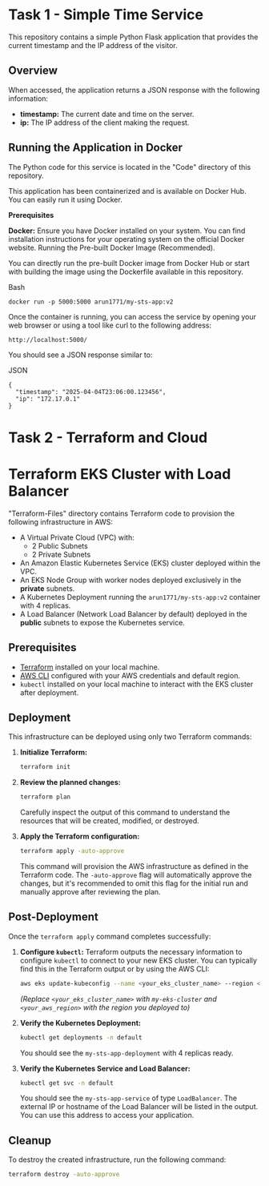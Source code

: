 # Task 1 - Simple Time Service

This repository contains a simple Python Flask application that provides the current timestamp and the IP address of the visitor.

## Overview

When accessed, the application returns a JSON response with the following information:

* **timestamp:** The current date and time on the server.
* **ip:** The IP address of the client making the request.

## Running the Application in Docker

The Python code for this service is located in the "Code" directory of this repository.

This application has been containerized and is available on Docker Hub. You can easily run it using Docker.

**Prerequisites**

**Docker:** Ensure you have Docker installed on your system. You can find installation instructions for your operating system on the official Docker website.
Running the Pre-built Docker Image (Recommended).

You can directly run the pre-built Docker image from Docker Hub or start with building the image using the Dockerfile available in this repository.

Bash

```
docker run -p 5000:5000 arun1771/my-sts-app:v2
```

Once the container is running, you can access the service by opening your web browser or using a tool like curl to the following address:

```
http://localhost:5000/
```
You should see a JSON response similar to:

JSON

```
{
  "timestamp": "2025-04-04T23:06:00.123456",
  "ip": "172.17.0.1"
}
```

# Task 2 - Terraform and Cloud

# Terraform EKS Cluster with Load Balancer

"Terraform-Files" directory contains Terraform code to provision the following infrastructure in AWS:

* A Virtual Private Cloud (VPC) with:
    * 2 Public Subnets
    * 2 Private Subnets
* An Amazon Elastic Kubernetes Service (EKS) cluster deployed within the VPC.
* An EKS Node Group with worker nodes deployed exclusively in the **private** subnets.
* A Kubernetes Deployment running the `arun1771/my-sts-app:v2` container with 4 replicas.
* A Load Balancer (Network Load Balancer by default) deployed in the **public** subnets to expose the Kubernetes service.

## Prerequisites

* [Terraform](https://www.terraform.io/downloads.html) installed on your local machine.
* [AWS CLI](https://aws.amazon.com/cli/) configured with your AWS credentials and default region.
* `kubectl` installed on your local machine to interact with the EKS cluster after deployment.

## Deployment

This infrastructure can be deployed using only two Terraform commands:

1.  **Initialize Terraform:**

    ```bash
    terraform init
    ```

2.  **Review the planned changes:**

    ```bash
    terraform plan
    ```
    Carefully inspect the output of this command to understand the resources that will be created, modified, or destroyed.

3.  **Apply the Terraform configuration:**

    ```bash
    terraform apply -auto-approve
    ```
    This command will provision the AWS infrastructure as defined in the Terraform code. The `-auto-approve` flag will automatically approve the changes, but it's recommended to omit this flag for the initial run and manually approve after reviewing the plan.

## Post-Deployment

Once the `terraform apply` command completes successfully:

1.  **Configure `kubectl`:** Terraform outputs the necessary information to configure `kubectl` to connect to your new EKS cluster. You can typically find this in the Terraform output or by using the AWS CLI:

    ```bash
    aws eks update-kubeconfig --name <your_eks_cluster_name> --region <your_aws_region>
    ```
    *(Replace `<your_eks_cluster_name>` with `my-eks-cluster` and `<your_aws_region>` with the region you deployed to)*

2.  **Verify the Kubernetes Deployment:**

    ```bash
    kubectl get deployments -n default
    ```
    You should see the `my-sts-app-deployment` with 4 replicas ready.

3.  **Verify the Kubernetes Service and Load Balancer:**

    ```bash
    kubectl get svc -n default
    ```
    You should see the `my-sts-app-service` of type `LoadBalancer`. The external IP or hostname of the Load Balancer will be listed in the output. You can use this address to access your application.

## Cleanup

To destroy the created infrastructure, run the following command:

```bash
terraform destroy -auto-approve
